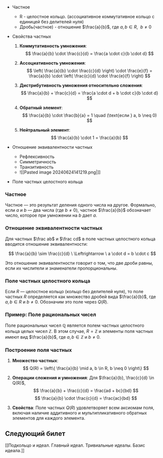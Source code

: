 - Частное
	- R - целостное кольцо. (ассоциативное коммутативное кольцо с единицей без делителей нуля)
	- Дробь(частное) - отношение $\frac{a}{b}$, где $a,b \in R,\ \ b\not=0$
- Свойства частных
	
	1. **Коммутативность умножения**:
   $$
   \frac{a}{b} \cdot \frac{c}{d} = \frac{a \cdot c}{b \cdot d}
   $$

	2. **Ассоциативность умножения**:
   $$
   \left( \frac{a}{b} \cdot \frac{c}{d} \right) \cdot \frac{e}{f} = \frac{a}{b} \cdot \left( \frac{c}{d} \cdot \frac{e}{f} \right)
   $$

	3. **Дистрибутивность умножения относительно сложения**:
   $$
   \frac{a}{b} + \frac{c}{d} = \frac{a \cdot d + b \cdot c}{b \cdot d}
   $$

	4. **Обратный элемент**:
   $$
   \frac{a}{b} \cdot \frac{b}{a} = 1 \quad (\text{если } a, b \neq 0)
   $$

	5. **Нейтральный элемент**:
   $$
   \frac{a}{b} \cdot 1 = \frac{a}{b}
   $$

- Отношение эквивалентности частных
	- Рефлексивность
	- Симметричность
	- Транзитивность
	- ![[Pasted image 20240624141219.png|]]
- Поле частных целостного кольца

### Частное

Частное — это результат деления одного числа на другое. Формально, если $a$ и $b$ — два числа (где $b \neq 0$), частное $\frac{a}{b}$ обозначает число, которое при умножении на $b$ дает $a$.

### Отношение эквивалентности частных

Для частных $\frac ab$ и $\frac cd$ в поле частных целостного кольца вводится отношение эквивалентности:

$$ \frac{a}{b} \sim \frac{c}{d} \ \Leftrightarrow \  a \cdot d = b \cdot c $$

Это отношение эквивалентности говорит о том, что две дроби равны, если их числители и знаменатели пропорциональны.

### Поле частных целостного кольца

Если $R$ — целостное кольцо (кольцо без делителей нуля), то поле частных $R$ определяется как множество дробей вида $\frac{a}{b}$, где $a, b \in R$ и $b \neq 0$. Обозначим это поле через $Q(R)$.

### Пример: Поле рациональных чисел

Поле рациональных чисел $\mathbb{Q}$ является полем частных целостного кольца целых чисел $\mathbb{Z}$. В этом случае, $R = \mathbb{Z}$ и элементы поля частных имеют вид $\frac{a}{b}$, где $a, b \in \mathbb{Z}$ и $b \neq 0$.

### Построение поля частных

1. **Множество частных**: 
   $$
   Q(R) = \left\{ \frac{a}{b} \mid a, b \in R, b \neq 0 \right\}
   $$

2. **Операции сложения и умножения**: 
   Для $\frac{a}{b}, \frac{c}{d} \in Q(R)$,
   $$
   \frac{a}{b} + \frac{c}{d} = \frac{ad + bc}{bd}
   $$
   $$
   \frac{a}{b} \cdot \frac{c}{d} = \frac{ac}{bd}
   $$

3. **Свойства**: 
   Поле частных $Q(R)$ удовлетворяет всем аксиомам поля, включая наличие аддитивного и мультипликативного обратных элементов для каждого элемента.

## Следующий билет
[[Подкольцо и идеал. Главный идеал. Тривиальные идеалы. Базис идеала.]]
